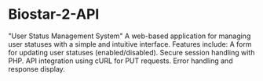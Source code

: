 # Biostar-2-API
"User Status Management System" A web-based application for managing user statuses with a simple and intuitive interface. Features include:      A form for updating user statuses (enabled/disabled).      Secure session handling with PHP.      API integration using cURL for PUT requests.      Error handling and response display.

